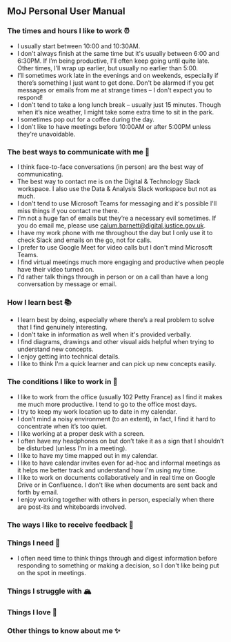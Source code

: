 ## MoJ Personal User Manual

### The times and hours I like to work ⏰

- I usually start between 10:00 and 10:30AM.
- I don't always finish at the same time but it's usually between 6:00 and 6:30PM. If I’m being productive, I’ll often keep going until quite late. Other times, I’ll wrap up earlier, but usually no earlier than 5:00.
- I’ll sometimes work late in the evenings and on weekends, especially if there’s something I just want to get done. Don't be alarmed if you get messages or emails from me at strange times – I don't expect you to respond!
- I don't tend to take a long lunch break – usually just 15 minutes. Though when it’s nice weather, I might take some extra time to sit in the park.
- I sometimes pop out for a coffee during the day.
- I don't like to have meetings before 10:00AM or after 5:00PM unless they're unavoidable.

### The best ways to communicate with me 📠

- I think face-to-face conversations (in person) are the best way of communicating.
- The best way to contact me is on the Digital & Technology Slack workspace. I also use the Data & Analysis Slack workspace but not as much.
- I don't tend to use Microsoft Teams for messaging and it's possible I'll miss things if you contact me there.
- I’m not a huge fan of emails but they’re a necessary evil sometimes. If you do email me, please use [calum.barnett@digital.justice.gov.uk](mailto:calum.barnett@digital.justice.gov.uk).
- I have my work phone with me throughout the day but I only use it to check Slack and emails on the go, not for calls.
- I prefer to use Google Meet for video calls but I don't mind Microsoft Teams.
- I find virtual meetings much more engaging and productive when people have their video turned on.
- I'd rather talk things through in person or on a call than have a long conversation by message or email.

### How I learn best 📚

- I learn best by doing, especially where there’s a real problem to solve that I find genuinely interesting.
- I don't take in information as well when it's provided verbally.
- I find diagrams, drawings and other visual aids helpful when trying to understand new concepts.
- I enjoy getting into technical details.
- I like to think I'm a quick learner and can pick up new concepts easily.

### The conditions I like to work in 🏢

- I like to work from the office (usually 102 Petty France) as I find it makes me much more productive. I tend to go to the office most days.
- I try to keep my work location up to date in my calendar.
- I don’t mind a noisy environment (to an extent), in fact, I find it hard to concentrate when it’s too quiet.
- I like working at a proper desk with a screen.
- I often have my headphones on but don’t take it as a sign that I shouldn’t be disturbed (unless I'm in a meeting).
- I like to have my time mapped out in my calendar.
- I like to have calendar invites even for ad-hoc and informal meetings as it helps me better track and understand how I'm using my time.
- I like to work on documents collaboratively and in real time on Google Drive or in Confluence. I don't like when documents are sent back and forth by email.
- I enjoy working together with others in person, especially when there are post-its and whiteboards involved.

### The ways I like to receive feedback 🎯

### Things I need 🧰

- I often need time to think things through and digest information before responding to something or making a decision, so I don't like being put on the spot in meetings.

### Things I struggle with 🏔️

### Things I love 🙌

### Other things to know about me ✨
